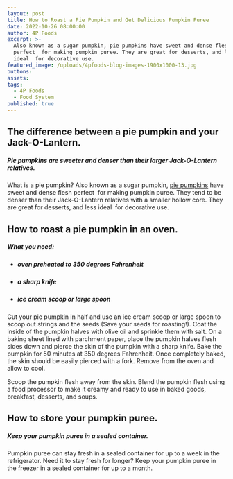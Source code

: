 ```yaml
---
layout: post
title: How to Roast a Pie Pumpkin and Get Delicious Pumpkin Puree
date: 2022-10-26 08:00:00
author: 4P Foods
excerpt: >-
  Also known as a sugar pumpkin, pie pumpkins have sweet and dense flesh
  perfect  for making pumpkin puree. They are great for desserts, and less
  ideal  for decorative use.
featured_image: /uploads/4pfoods-blog-images-1900x1000-13.jpg
buttons:
assets:
tags:
  - 4P Foods
  - Food System
published: true
---
```

<div class="editable"><h2><strong>The difference between a pie pumpkin and your Jack-O-Lantern.</strong></h2><h5><em>Pie pumpkins are sweeter and denser than their larger Jack-O-Lantern relatives.</em></h5><p>What is a pie pumpkin? Also known as a sugar pumpkin, <a href="https://shop.4pfoods.com/product/pie-pumpkin">pie pumpkins</a> have sweet and dense flesh perfect&nbsp; for making pumpkin puree. They tend to be denser than their Jack-O-Lantern relatives with a smaller hollow core. They are great for desserts, and less ideal&nbsp; for decorative use.</p><h2><strong>How to roast a pie pumpkin in an oven.</strong></h2><h5><em>What you need:&nbsp;</em></h5><ul><li><h5><em>oven preheated to 350 degrees Fahrenheit</em></h5></li><li><h5><em>a sharp knife</em></h5></li><li><h5><em>ice cream scoop or large spoon</em></h5></li></ul><p>Cut your pie pumpkin in half and use an ice cream scoop or large spoon to scoop out strings and the seeds (Save your seeds for roasting!). Coat the inside of the pumpkin halves with olive oil and sprinkle them with salt. On a baking sheet lined with parchment paper, place the pumpkin halves flesh sides down and pierce the skin of the pumpkin with a sharp knife. Bake the pumpkin for 50 minutes at 350 degrees Fahrenheit. Once completely baked, the skin should be easily pierced with a fork. Remove from the oven and allow to cool.</p><p>Scoop the pumpkin flesh away from the skin. Blend the pumpkin flesh using a food processor to make it creamy and ready to use in baked goods, breakfast, desserts, and soups.</p><h2><strong>How to store your pumpkin puree.</strong></h2><h5><strong><em>Keep your pumpkin puree in a sealed container.</em></strong></h5><p>Pumpkin puree can stay fresh in a sealed container for up to a week in the refrigerator. Need it to stay fresh for longer? Keep your pumpkin puree in the freezer in a sealed container for up to a month.</p></div>